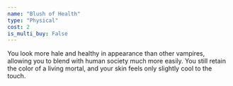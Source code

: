 ```yaml
---
name: "Blush of Health"
type: "Physical"
cost: 2
is_multi_buy: False
---
```


You look more hale and healthy in appearance than other vampires, allowing you to blend with human society much more easily. You still retain the color of a living mortal, and your skin feels only slightly cool to the touch.